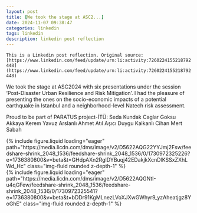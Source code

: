 ```yaml
---
layout: post
title: [We took the stage at ASC2...]
date: 2024-11-07 09:38:47
categories: linkedin
tags: linkedin
description: linkedin post reflection
---
```


`This is a Linkedin post reflection. Original source: [https://www.linkedin.com/feed/update/urn:li:activity:7260224155218792448](https://www.linkedin.com/feed/update/urn:li:activity:7260224155218792448)`

We took the stage at ASC2024 with six presentations under the session ‘Post-Disaster Urban Resilience and Risk Mitigation’. I had the pleasure of presenting the ones on the socio-economic impacts of a potential earthquake in Istanbul and a neighborhood-level Natech risk assessment.

Proud to be part of PARATUS project-İTÜ:
Seda Kundak 
Caglar Goksu Akkaya 
Kerem Yavuz Arslanlı 
Ahmet Atıl Aşıcı 
Duygu Kalkanlı 
Cihan Mert Sabah

<div class="row mt-3">
<div class="col-sm mt-3 mt-md-0">{% include figure.liquid loading="eager" path="https://media.licdn.com/dms/image/v2/D5622AQG22YYJmj2Fsw/feedshare-shrink_2048_1536/feedshare-shrink_2048_1536/0/1730972325226?e=1736380800&v=beta&t=GHdpAXn2RgIDYBuqj42EDakjkXcnDlKSSxZXhLWd_Hc" class="img-fluid rounded z-depth-1" %}</div>
<div class="col-sm mt-3 mt-md-0">{% include figure.liquid loading="eager" path="https://media.licdn.com/dms/image/v2/D5622AQGNtI-u4qGFew/feedshare-shrink_2048_1536/feedshare-shrink_2048_1536/0/1730972325541?e=1736380800&v=beta&t=bDDr91KgMLnezLVoXJXwGWhyr9_yzAheatjgz8YoGhE" class="img-fluid rounded z-depth-1" %}</div>

</div>
